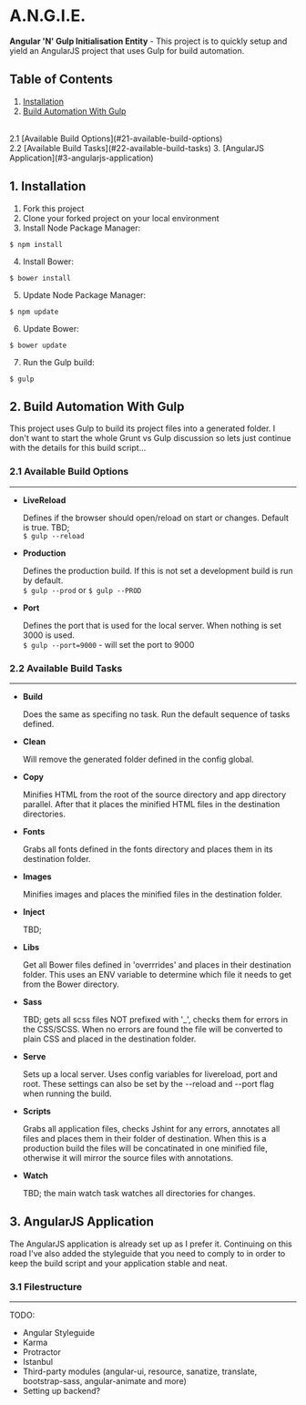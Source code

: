 # A.N.G.I.E.

**Angular 'N' Gulp Initialisation Entity** - This project is to quickly setup and yield an AngularJS project that uses Gulp for build automation.

## Table of Contents

1. [Installation](#1-installation)
2. [Build Automation With Gulp](#2-build-automation-with-gulp)
  <br />
  2.1 [Available Build Options](#21-available-build-options)
  <br />
  2.2 [Available Build Tasks](#22-available-build-tasks)
3. [AngularJS Application](#3-angularjs-application)

## 1. Installation

1. Fork this project
2. Clone your forked project on your local environment
3. Install Node Package Manager:

  `$ npm install`

4. Install Bower:

  `$ bower install`

5. Update Node Package Manager:
  
  `$ npm update`

6. Update Bower:
  
  `$ bower update`

7. Run the Gulp build:
  
  `$ gulp`

## 2. Build Automation With Gulp

This project uses Gulp to build its project files into a generated folder. I don't want to start the whole Grunt vs Gulp discussion so lets just continue with the details for this build script...

### 2.1 Available Build Options
-------------------------------

+ **LiveReload**
  
  Defines if the browser should open/reload on start or changes. Default is true. TBD;
  <br />
  `$ gulp --reload`

+ **Production**
  
  Defines the production build. If this is not set a development build is run by default.
  <br />
  `$ gulp --prod` or `$ gulp --PROD`

+ **Port**
  
  Defines the port that is used for the local server. When nothing is set 3000 is used.
  <br />
  `$ gulp --port=9000` - will set the port to 9000

### 2.2 Available Build Tasks
-------------------------------

+ **Build**
  
  Does the same as specifing no task. Run the default sequence of tasks defined.

+ **Clean**
  
  Will remove the generated folder defined in the config global.

+ **Copy**
  
  Minifies HTML from the root of the source directory and app directory parallel. After that it places the minified HTML files in the destination directories.

+ **Fonts**
  
  Grabs all fonts defined in the fonts directory and places them in its destination folder.

+ **Images**
  
  Minifies images and places the minified files in the destination folder.

+ **Inject**
  
  TBD;

+ **Libs**
  
  Get all Bower files defined in 'overrrides' and places in their destination folder. This uses an ENV variable to determine which file it needs to get from the Bower directory.

+ **Sass**
  
  TBD; gets all scss files NOT prefixed with '_', checks them for errors in the CSS/SCSS. When no errors are found the file will be converted to plain CSS and placed in the destination folder.

+ **Serve**
  
  Sets up a local server. Uses config variables for livereload, port and root. These settings can also be set by the --reload and --port flag when running the build.

+ **Scripts**
  
  Grabs all application files, checks Jshint for any errors, annotates all files and places them in their folder of destination. When this is a production build the files will be concatinated in one minified file, otherwise it will mirror the source files with annotations.

+ **Watch**
  
  TBD; the main watch task watches all directories for changes.

## 3. AngularJS Application

The AngularJS application is already set up as I prefer it. Continuing on this road I've also added the styleguide that you need to comply to in order to keep the build script and your application stable and neat.

### 3.1 Filestructure
---------------------

TODO:
+ Angular Styleguide
+ Karma
+ Protractor
+ Istanbul
+ Third-party modules (angular-ui, resource, sanatize, translate, bootstrap-sass, angular-animate and more)
+ Setting up backend?
